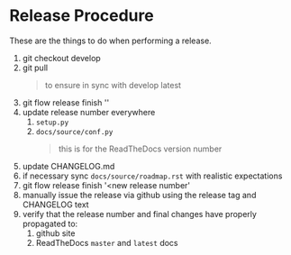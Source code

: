 # Release Procedure

These are the things to do when performing a release.

1. git checkout develop
1. git pull 
    > to ensure in sync with develop latest
1. git flow release finish '<new release number>'
1. update release number everywhere
    1. `setup.py`
    1. `docs/source/conf.py`
        > this is for the ReadTheDocs version number
1. update CHANGELOG.md
1. if necessary sync `docs/source/roadmap.rst` with realistic expectations
1. git flow release finish '<new release number'
1. manually issue the release via github using the release tag and CHANGELOG text
1. verify that the release number and final changes have properly propagated to:
    1. github site
    1. ReadTheDocs `master` and `latest` docs
